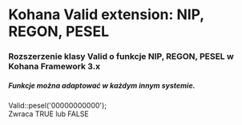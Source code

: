 Kohana Valid extension: NIP, REGON, PESEL
============

### Rozszerzenie klasy Valid o funkcje NIP, REGON, PESEL w Kohana Framework 3.x
##### Funkcje można adaptować w każdym innym systemie.

Valid::pesel('00000000000');  
Zwraca TRUE lub FALSE
